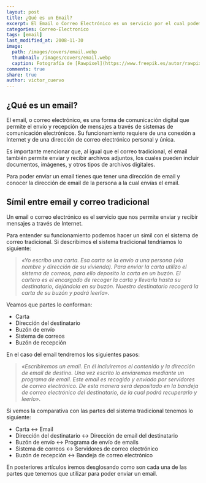 ```yaml
---
layout: post
title: ¿Qué es un Email?
excerpt: El Email o Correo Electrónico es un servicio por el cual podemos enviar y recibir mensajes por Internet de forma asíncrona.
categories: Correo-Electronico
tags: [email]
last_modified_at: 2008-11-30
image:
  path: /images/covers/email.webp
  thumbnail: /images/covers/email.webp
  caption: Fotografía de [Rawpixel](https://www.freepik.es/autor/rawpixel-com)
comments: true
share: true
author: victor_cuervo
---
```


## ¿Qué es un email?


El email, o correo electrónico, es una forma de comunicación digital que permite el envío y recepción de mensajes a través de sistemas de comunicación electrónicos. Su funcionamiento requiere de una conexión a Internet y de una dirección de correo electrónico personal y única.


Es importante mencionar que, al igual que el correo tradicional, el email también permite enviar y recibir archivos adjuntos, los cuales pueden incluir documentos, imágenes, y otros tipos de archivos digitales.


Para poder enviar un email tienes que tener una dirección de email y conocer la dirección de email de la persona a la cual envías el email.


## Símil entre email y correo tradicional


Un email o correo electrónico es el servicio que nos permite enviar y recibir mensajes a través de Internet.


Para entender su funcionamiento podemos hacer un símil con el sistema de correo tradicional. Si describimos el sistema tradicional tendríamos lo siguiente:


> _«Yo escribo una carta. Esa carta se la envío a una persona (vía nombre y dirección de su vivienda). Para enviar la carta utilizo el sistema de correos, para ello deposito la carta en un buzón. El cartero es el encargado de recoger la carta y llevarla hasta su destinatario, dejándola en su buzón. Nuestro destinatario recogerá la carta de su buzón y podrá leerla»_.


Veamos que partes lo conforman:

- Carta
- Dirección del destinatario
- Buzón de envío
- Sistema de correos
- Buzón de recepción

En el caso del email tendremos los siguientes pasos:


> _«Escribiremos un email. En él incluiremos el contenido y la dirección de email de destino. Una vez escrito lo enviaremos mediante un programa de email. Este email es recogido y enviado por servidores de correo electrónico. De esta manera será depositado en la bandeja de correo electrónico del destinatario, de la cual podrá recuperarlo y leerlo»_.


Si vemos la comparativa con las partes del sistema tradicional tenemos lo siguiente:

- Carta ↔ Email
- Dirección del destinatario ↔ Dirección de email del destinatario
- Buzón de envío ↔ Programa de envío de emails
- Sistema de correos ↔ Servidores de correo electrónico
- Buzón de recepción ↔ Bandeja de correo electrónico

En posteriores artículos iremos desglosando como son cada una de las partes que tenemos que utilizar para poder enviar un email.

